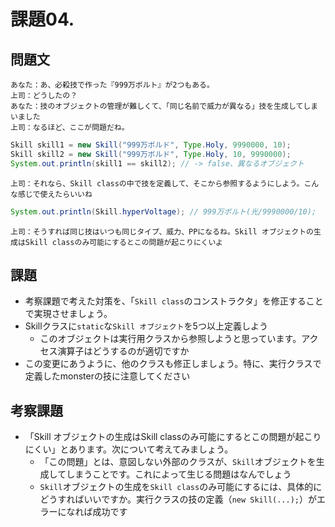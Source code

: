 
# 課題04. 

## 問題文

```
あなた：あ、必殺技で作った『999万ボルト』が2つもある。
上司：どうしたの？
あなた：技のオブジェクトの管理が難しくて、「同じ名前で威力が異なる」技を生成してしまいました
上司：なるほど、ここが問題だね。
```
```java
Skill skill1 = new Skill("999万ボルド", Type.Holy, 9990000, 10);
Skill skill2 = new Skill("999万ボルド", Type.Holy, 10, 9990000);
System.out.println(skill1 == skill2); // -> false、異なるオブジェクト
```
```
上司：それなら、Skill classの中で技を定義して、そこから参照するようにしよう。こんな感じで使えたらいいね
```
```java
System.out.println(Skill.hyperVoltage); // 999万ボルト(光/9990000/10);
```
```
上司：そうすれば同じ技はいつも同じタイプ、威力、PPになるね。Skill オブジェクトの生成はSkill classのみ可能にするとこの問題が起こりにくいよ
```

## 課題

- 考察課題で考えた対策を、「`Skill class`のコンストラクタ」を修正することで実現させましょう。
- Skillクラスに`static`な`Skill オブジェクト`を5つ以上定義しよう
    - このオブジェクトは実行用クラスから参照しようと思っています。アクセス演算子はどうするのが適切ですか
- この変更にあうように、他のクラスも修正しましょう。特に、実行クラスで定義したmonsterの技に注意してください

## 考察課題

- 「Skill オブジェクトの生成はSkill classのみ可能にするとこの問題が起こりにくい」とあります。次について考えてみましょう。
    - 「この問題」とは、意図しない外部のクラスが、`Skill`オブジェクトを生成してしまうことです。これによって生じる問題はなんでしょう
    - `Skill`オブジェクトの生成を`Skill class`のみ可能にするには、具体的にどうすればいいですか。実行クラスの技の定義（`new Skill(...);`）がエラーになれば成功です

